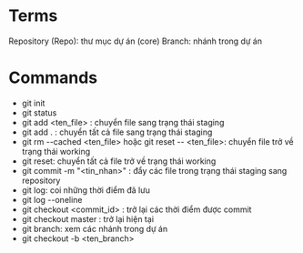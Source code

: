 # Terms

Repository (Repo): thư mục dự án (core)
Branch: nhánh trong dự án

# Commands

- git init
- git status
- git add <ten_file> : chuyển file sang trạng thái staging
- git add . : chuyển tất cả file sang trạng thái staging
- git rm --cached <ten_file> hoặc git reset -- <ten_file>: chuyển file trở về trạng thái working 
- git reset: chuyển tất cả file trở về trạng thái working 
- git commit -m "<tin_nhan>" : đẩy các file trong trạng thái staging sang repository
- git log: coi những thời điểm đã lưu
- git log --oneline
- git checkout <commit_id> : trở lại các thời điểm được commit
- git checkout master : trở lại hiện tại
- git branch: xem các nhánh trong dự án
- git checkout -b <ten_branch>